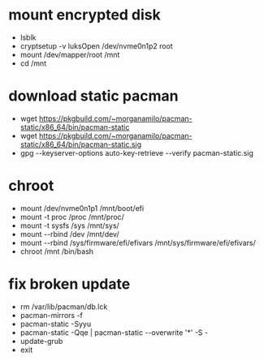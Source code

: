 # mount encrypted disk
- lsblk
- cryptsetup -v luksOpen /dev/nvme0n1p2 root
- mount /dev/mapper/root /mnt
- cd /mnt

# download static pacman
- wget https://pkgbuild.com/~morganamilo/pacman-static/x86_64/bin/pacman-static
- wget https://pkgbuild.com/~morganamilo/pacman-static/x86_64/bin/pacman-static.sig
- gpg --keyserver-options auto-key-retrieve --verify pacman-static.sig

# chroot
- mount /dev/nvme0n1p1 /mnt/boot/efi
- mount -t proc /proc /mnt/proc/
- mount -t sysfs /sys /mnt/sys/
- mount --rbind /dev /mnt/dev/
- mount --rbind /sys/firmware/efi/efivars /mnt/sys/firmware/efi/efivars/
- chroot /mnt /bin/bash

# fix broken update
- rm /var/lib/pacman/db.lck
- pacman-mirrors -f
- pacman-static -Syyu
- pacman-static -Qqe | pacman-static --overwrite '*' -S -
- update-grub
- exit

